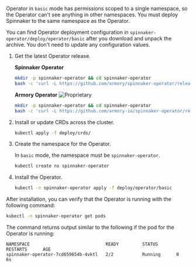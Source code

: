 <!-- this file does not contain H2 etc headings
Hugo does not render headings in included files
-->
Operator in `basic` mode has permissions scoped to a single namespace, so the Operator can't see anything in other namespaces. You must deploy Spinnaker to the same namespace as the Operator.

You can find Operator deployment configuration in `spinnaker-operator/deploy/operator/basic` after you download and unpack the archive. You don't need to update any configuration values.

1. Get the latest Operator release.

   **Spinnaker Operator**

   ```bash
   mkdir -p spinnaker-operator && cd spinnaker-operator
   bash -c 'curl -L https://github.com/armory/spinnaker-operator/releases/latest/download/manifests.tgz | tar -xz'
   ```

   **Armory Operator** ![Proprietary](/images/proprietary.svg)

   ```bash
   mkdir -p spinnaker-operator && cd spinnaker-operator
   bash -c 'curl -L https://github.com/armory-io/spinnaker-operator/releases/latest/download/manifests.tgz | tar -xz'
   ```

1. Install or update CRDs across the cluster.

   ```bash
   kubectl apply -f deploy/crds/
   ```

1. Create the namespace for the Operator.

   In `basic` mode, the namespace must be `spinnaker-operator`.

   ```bash
   kubectl create ns spinnaker-operator
   ```

1. Install the Operator.

   ```bash
   kubectl -n spinnaker-operator apply -f deploy/operator/basic
   ```

After installation, you can verify that the Operator is running with the
following command:

```bash
kubectl -n spinnaker-operator get pods
```

The command returns output similar to the following if the pod for the Operator
is running:

```
NAMESPACE                             READY         STATUS       RESTARTS      AGE
spinnaker-operator-7cd659654b-4vktl   2/2           Running      0             6s
```
